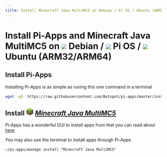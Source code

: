 ```yaml
---
title: Install Minecraft Java MultiMC5 on Debian / Pi OS / Ubuntu (ARM32/ARM64) | Pi-Apps
---
```

# Install Pi-Apps and Minecraft Java MultiMC5 on <img src=https://www.vectorlogo.zone/logos/debian/debian-icon.svg height=20 /> Debian / <img src=https://www.vectorlogo.zone/logos/raspberrypi/raspberrypi-icon.svg height=20 /> Pi OS / <img src=https://www.vectorlogo.zone/logos/ubuntu/ubuntu-icon.svg height=20 /> Ubuntu (ARM32/ARM64)
## Install Pi-Apps

Installing Pi-Apps is as simple as runing this one command in a terminal
```bash
wget -qO- https://raw.githubusercontent.com/Botspot/pi-apps/master/install | bash
```
## Install <img src="/img/app-icons/Minecraft Java MultiMC5/icon-64.png" height=24> ***[Minecraft Java MultiMC5](https://github.com/Botspot/pi-apps/tree/master/apps/Minecraft%20Java%20MultiMC5)***
Pi-Apps has a wonderful GUI to install apps from that you can read about [here](/wiki/getting-started/running-pi-apps/)
        
You may also use the terminal to install apps through Pi-Apps
```
~/pi-apps/manage install "Minecraft Java MultiMC5"
```
